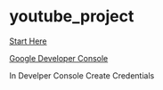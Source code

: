 # youtube_project


[Start Here](https://developers.google.com/youtube/v3/quickstart/python?hl=en)

[Google Developer Console](https://console.cloud.google.com/apis/dashboard?pli=1&project=tribal-sunbeam-284618)

In Develper Console Create Credentials
